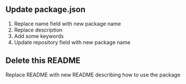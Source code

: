 ## Update package.json
1. Replace name field with new package name
1. Replace description
1. Add some keywords
1. Update repository field with new package name

## Delete this README
Replace README with new README describing how to use the package
